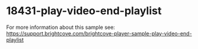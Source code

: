 # 18431-play-video-end-playlist
For more information about this sample see: https://support.brightcove.com/brightcove-player-sample-play-video-end-playlist
